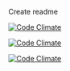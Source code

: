 Create readme


[![Code Climate](http://geolim4.com/test.svg)](https://github.com/)

[![Code Climate](http://geolim4.com/test2.svg)](https://github.com/)

[![Code Climate](http://geolim4.com/test3.svg)](https://github.com/)
